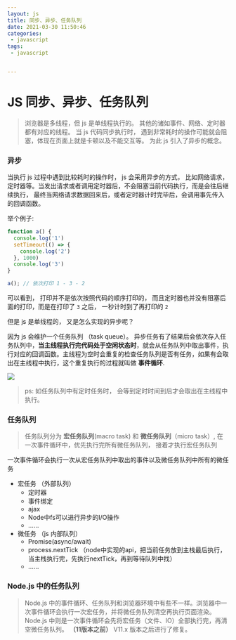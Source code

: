 ```yaml
---
layout: js
title: 同步、异步、任务队列
date: 2021-03-30 11:50:46
categories:
 - javascript
tags:
 - javascript


---
```


#   JS 同步、异步、任务队列



> 浏览器是多线程，但 js 是单线程执行的。 其他的诸如事件、网络、定时器都有对应的线程。 当  js 代码同步执行时， 遇到非常耗时的操作可能就会阻塞，体现在页面上就是卡顿以及不能交互等。 为此 js 引入了异步的概念。



<!-- more -->

### 异步



当执行 js 过程中遇到比较耗时的操作时， js 会采用异步的方式， 比如网络请求，定时器等。当发出请求或者调用定时器后，不会阻塞当前代码执行，而是会往后继续执行， 最终当网络请求数据回来后，或者定时器计时完毕后，会调用事先传入的回调函数。



举个例子: 

```javascript
function a() {
  console.log('1')
  setTimeout(() => {
    console.log('2')
  }, 1000)
  console.log('3')
}

a(); // 依次打印 1 - 3 - 2
```

可以看到， 打印并不是依次按照代码的顺序打印的， 而且定时器也并没有阻塞后面的打印，而是在打印了 `3` 之后， 一秒计时到了再打印的 `2`



但是 js 是单线程的， 又是怎么实现的异步呢？



因为 js 会维护一个任务队列 （task queue）。 异步任务有了结果后会依次存入任务队列中，**当主线程执行完代码处于空闲状态时**，就会从任务队列中取出事件，执行对应的回调函数。主线程为空时会重复的检查任务队列是否有任务，如果有会取出在主线程中执行，这个重复执行的过程就叫做 **事件循环**. 



![](http://www.ruanyifeng.com/blogimg/asset/2014/bg2014100802.png)



> ps:  如任务队列中有定时任务时， 会等到定时时间到后才会取出在主线程中执行。



### 任务队列

> 任务队列分为 **宏任务队列**(macro task)  和 **微任务队列**（micro task）, 在一次事件循环中，优先执行完所有微任务队列， 接着才执行宏任务队列



一次事件循环会执行一次从宏任务队列中取出的事件以及微任务队列中所有的微任务



* 宏任务 （外部队列）
  * 定时器
  * 事件绑定
  * ajax
  * Node中fs可以进行异步的I/O操作
  * ……
* 微任务 （js 内部队列）
  * Promise(async/await)
  * process.nextTick （node中实现的api，把当前任务放到主栈最后执行，当主栈执行完，先执行nextTick，再到等待队列中找）
  * ……



### Node.js 中的任务队列



> Node.js  中的事件循环、任务队列和浏览器环境中有些不一样。浏览器中一次事件循环会执行一次宏任务，并将微任务队列清空再执行页面渲染。Node.js 中则是一次事件循环会先将宏任务（文件、IO）全部执行完，再清空微任务队列。 **（11版本之前）** V11.x 版本之后进行了修复。

